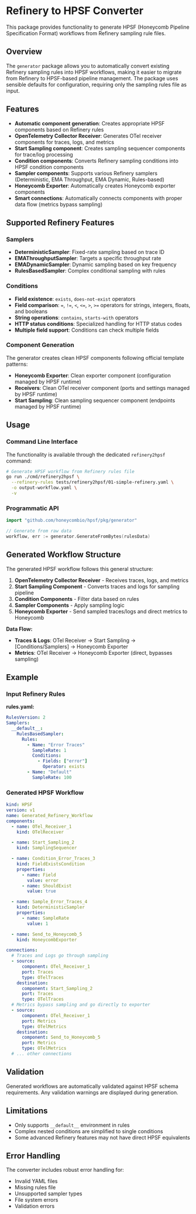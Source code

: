 # Refinery to HPSF Converter

This package provides functionality to generate HPSF (Honeycomb Pipeline Specification Format) workflows from Refinery sampling rule files.

## Overview

The `generator` package allows you to automatically convert existing Refinery sampling rules into HPSF workflows, making it easier to migrate from Refinery to HPSF-based pipeline management. The package uses sensible defaults for configuration, requiring only the sampling rules file as input.

## Features

- **Automatic component generation**: Creates appropriate HPSF components based on Refinery rules
- **OpenTelemetry Collector Receiver**: Generates OTel receiver components for traces, logs, and metrics
- **Start Sampling component**: Creates sampling sequencer components for trace/log processing
- **Condition components**: Converts Refinery sampling conditions into HPSF condition components
- **Sampler components**: Supports various Refinery samplers (Deterministic, EMA Throughput, EMA Dynamic, Rules-based)
- **Honeycomb Exporter**: Automatically creates Honeycomb exporter components
- **Smart connections**: Automatically connects components with proper data flow (metrics bypass sampling)

## Supported Refinery Features

### Samplers
- **DeterministicSampler**: Fixed-rate sampling based on trace ID
- **EMAThroughputSampler**: Targets a specific throughput rate
- **EMADynamicSampler**: Dynamic sampling based on key frequency
- **RulesBasedSampler**: Complex conditional sampling with rules

### Conditions
- **Field existence**: `exists`, `does-not-exist` operators
- **Field comparison**: `=`, `!=`, `<`, `<=`, `>`, `>=` operators for strings, integers, floats, and booleans
- **String operations**: `contains`, `starts-with` operators
- **HTTP status conditions**: Specialized handling for HTTP status codes
- **Multiple field support**: Conditions can check multiple fields

### Component Generation
The generator creates clean HPSF components following official template patterns:
- **Honeycomb Exporter**: Clean exporter component (configuration managed by HPSF runtime)
- **Receivers**: Clean OTel receiver component (ports and settings managed by HPSF runtime)
- **Start Sampling**: Clean sampling sequencer component (endpoints managed by HPSF runtime)

## Usage

### Command Line Interface

The functionality is available through the dedicated `refinery2hpsf` command:

```bash
# Generate HPSF workflow from Refinery rules file
go run ./cmd/refinery2hpsf \
  --refinery-rules tests/refinery2hpsf/01-simple-refinery.yaml \
  -o output-workflow.yaml \
  -v
```

### Programmatic API

```go
import "github.com/honeycombio/hpsf/pkg/generator"

// Generate from raw data
workflow, err := generator.GenerateFromBytes(rulesData)
```

## Generated Workflow Structure

The generated HPSF workflow follows this general structure:

1. **OpenTelemetry Collector Receiver** - Receives traces, logs, and metrics
2. **Start Sampling Component** - Converts traces and logs for sampling pipeline
3. **Condition Components** - Filter data based on rules
4. **Sampler Components** - Apply sampling logic
5. **Honeycomb Exporter** - Send sampled traces/logs and direct metrics to Honeycomb

**Data Flow:**
- **Traces & Logs**: OTel Receiver → Start Sampling → [Conditions/Samplers] → Honeycomb Exporter
- **Metrics**: OTel Receiver → Honeycomb Exporter (direct, bypasses sampling)

## Example

### Input Refinery Rules

**rules.yaml:**
```yaml
RulesVersion: 2
Samplers:
  __default__:
    RulesBasedSampler:
      Rules:
        - Name: "Error Traces"
          SampleRate: 1
          Conditions:
            - Fields: ["error"]
              Operator: exists
        - Name: "Default"
          SampleRate: 100
```

### Generated HPSF Workflow

```yaml
kind: HPSF
version: v1
name: Generated_Refinery_Workflow
components:
  - name: OTel_Receiver_1
    kind: OTelReceiver

  - name: Start_Sampling_2
    kind: SamplingSequencer

  - name: Condition_Error_Traces_3
    kind: FieldExistsCondition
    properties:
      - name: Field
        value: error
      - name: ShouldExist
        value: true

  - name: Sample_Error_Traces_4
    kind: DeterministicSampler
    properties:
      - name: SampleRate
        value: 1

  - name: Send_to_Honeycomb_5
    kind: HoneycombExporter

connections:
  # Traces and Logs go through sampling
  - source:
      component: OTel_Receiver_1
      port: Traces
      type: OTelTraces
    destination:
      component: Start_Sampling_2
      port: Traces
      type: OTelTraces
  # Metrics bypass sampling and go directly to exporter
  - source:
      component: OTel_Receiver_1
      port: Metrics
      type: OTelMetrics
    destination:
      component: Send_to_Honeycomb_5
      port: Metrics
      type: OTelMetrics
  # ... other connections
```

## Validation

Generated workflows are automatically validated against HPSF schema requirements. Any validation warnings are displayed during generation.

## Limitations

- Only supports `__default__` environment in rules
- Complex nested conditions are simplified to single conditions
- Some advanced Refinery features may not have direct HPSF equivalents

## Error Handling

The converter includes robust error handling for:
- Invalid YAML files
- Missing rules file
- Unsupported sampler types
- File system errors
- Validation errors
